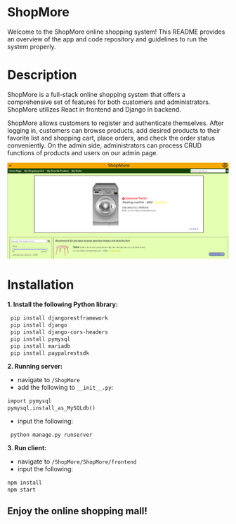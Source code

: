 # ShopMore
Welcome to the ShopMore online shopping system! This README provides an overview of the app and code repository and guidelines to run the system properly.

# Description
ShopMore is a full-stack online shopping system that offers a comprehensive set of features for both customers and administrators. ShopMore utilizes React in frontend and Django in backend. 

ShopMore allows customers to register and authenticate themselves. After logging in, customers can browse products, add desired products to their favorite list and shopping cart, place orders, and check the order status conveniently. On the admin side, administrators can process CRUD functions of products and users on our admin page.

![homepage!](readme_homepage.png)

# Installation
**1. Install the following Python library:**
```
 pip install djangorestframework
 pip install django
 pip install django-cors-headers
 pip install pymysql
 pip install mariadb
 pip install paypalrestsdk
```

**2. Running server:**
- navigate to
  `/ShopMore`
- add the following to `__init__.py`:
```
import pymysql
pymysql.install_as_MySQLdb()
```
- input the following:
```
 python manage.py runserver
```

**3. Run client:**
- navigate to `/ShopMore/ShopMore/frontend`
- input the following:
```
npm install
npm start
```

## Enjoy the online shopping mall!
